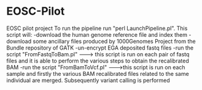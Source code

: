 # EOSC-Pilot
EOSC pilot project
To run the pipeline run "perl LaunchPipeline.pl". This script will:
-download the human genome reference file and index them
-download some ancillary files produced by 1000Genomes Project from the Bundle repository of GATK
-un-encrypt EGA deposited fastq files
-run the script "FromFastqToBam.pl"
---> this script is run on each pair of fastq files and it is able to perform the various steps to obtain the recalibrated BAM
-run the script "FromBamToVcf.pl"
--->this script is run on each sample and firstly the various BAM recalibrated files related to the same individual are merged. Subsequently variant calling is performed
